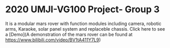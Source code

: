 # 2020 UMJI-VG100 Project- Group 3
It is a modular mars rover with function modules including camera, robotic arms, Karaoke, solar panel system and replaceble chassis.
Click here to see a [Demo](A demonstration of the mars rover can be found at https://www.bilibili.com/video/BV1tA411Y7L9)
